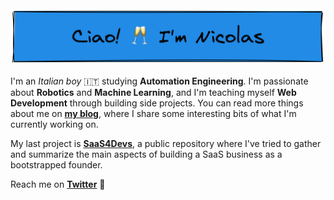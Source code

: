 <div align=center><img src="imnicolas.png"></img></div>

I'm an *Italian boy* 🇮🇹 studying **Automation Engineering**. I'm passionate about **Robotics** and **Machine Learning**, and I'm teaching myself **Web Development** through building side projects. You can read more things about me on **[my blog](https://www.nicolasracchi.com)**, where I share some interesting bits of what I'm currently working on. 

My last project is **[SaaS4Devs](https://www.github.com/nicolas-racchi/SaaS4Devs)**, a public repository where I've tried to gather and summarize the main aspects of building a SaaS business as a bootstrapped founder.

Reach me on **[Twitter](https://twitter.com/NicolasRacchi)** 💬
